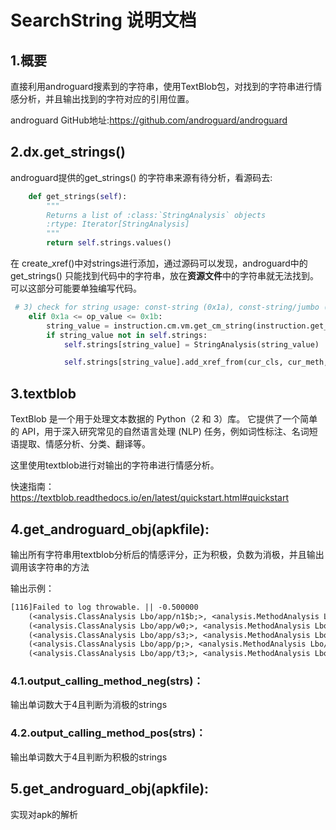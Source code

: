 # SearchString 说明文档

## 1.概要

直接利用androguard搜素到的字符串，使用TextBlob包，对找到的字符串进行情感分析，并且输出找到的字符对应的引用位置。

androguard GitHub地址:https://github.com/androguard/androguard

## 2.dx.get_strings()

androguard提供的get_strings() 的字符串来源有待分析，看源码去:

```python
    def get_strings(self):
        """
        Returns a list of :class:`StringAnalysis` objects
        :rtype: Iterator[StringAnalysis]
        """
        return self.strings.values()
```



在 create_xref()中对strings进行添加，通过源码可以发现，androguard中的get_strings() 只能找到代码中的字符串，放在**资源文件**中的字符串就无法找到。可以这部分可能要单独编写代码。

```python
 # 3) check for string usage: const-string (0x1a), const-string/jumbo (0x1b)
    elif 0x1a <= op_value <= 0x1b:
        string_value = instruction.cm.vm.get_cm_string(instruction.get_ref_kind())
        if string_value not in self.strings:
            self.strings[string_value] = StringAnalysis(string_value)

            self.strings[string_value].add_xref_from(cur_cls, cur_meth, off)
```



## 3.textblob

TextBlob 是一个用于处理文本数据的 Python（2 和 3）库。 它提供了一个简单的 API，用于深入研究常见的自然语言处理 (NLP) 任务，例如词性标注、名词短语提取、情感分析、分类、翻译等。

这里使用textblob进行对输出的字符串进行情感分析。

快速指南：https://textblob.readthedocs.io/en/latest/quickstart.html#quickstart



## 4.get_androguard_obj(apkfile):

输出所有字符串用textblob分析后的情感评分，正为积极，负数为消极，并且输出调用该字符串的方法

输出示例：

```txt
[116]Failed to log throwable. || -0.500000
	(<analysis.ClassAnalysis Lbo/app/n1$b;>, <analysis.MethodAnalysis Lbo/app/n1$b;->a()V [access_flags=public final] @ 0x2948b8>)
	(<analysis.ClassAnalysis Lbo/app/w0;>, <analysis.MethodAnalysis Lbo/app/w0;->uncaughtException(Ljava/lang/Thread; Ljava/lang/Throwable;)V [access_flags=public] @ 0x29cf88>)
	(<analysis.ClassAnalysis Lbo/app/s3;>, <analysis.MethodAnalysis Lbo/app/s3;->a(Lbo/app/z; Ljava/lang/Throwable;)V [access_flags=public static] @ 0x29ac1c>)
	(<analysis.ClassAnalysis Lbo/app/p;>, <analysis.MethodAnalysis Lbo/app/p;->a(Lbo/app/z; Ljava/lang/Throwable;)V [access_flags=public final] @ 0x2987e0>)
	(<analysis.ClassAnalysis Lbo/app/t3;>, <analysis.MethodAnalysis Lbo/app/t3;->a(Lbo/app/z; Ljava/lang/Throwable;)V [access_flags=public] @ 0x29b7c4>)

```

### 4.1.output_calling_method_neg(strs)：

输出单词数大于4且判断为消极的strings

### 4.2.output_calling_method_pos(strs)：

输出单词数大于4且判断为积极的strings



## 5.get_androguard_obj(apkfile):

实现对apk的解析
